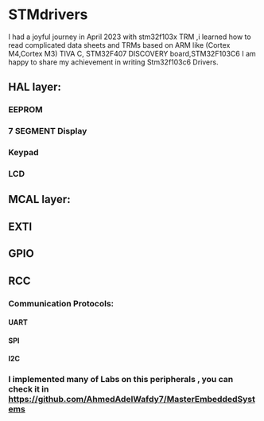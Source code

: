 # STMdrivers
I had a joyful journey in April 2023 with stm32f103x TRM ,i learned how to read complicated data sheets and TRMs based on ARM like (Cortex M4,Cortex M3)  TIVA C, STM32F407 DISCOVERY board,STM32F103C6
I am happy to share my achievement in writing Stm32f103c6 Drivers.
## HAL layer:
###    EEPROM
###    7 SEGMENT Display
###    Keypad
###    LCD

## MCAL layer:
##      EXTI 
##      GPIO
##      RCC
###      Communication Protocols:
####                         UART
####                         SPI
####                         I2C
### I implemented many of Labs on this peripherals , you can check it in https://github.com/AhmedAdelWafdy7/MasterEmbeddedSystems
